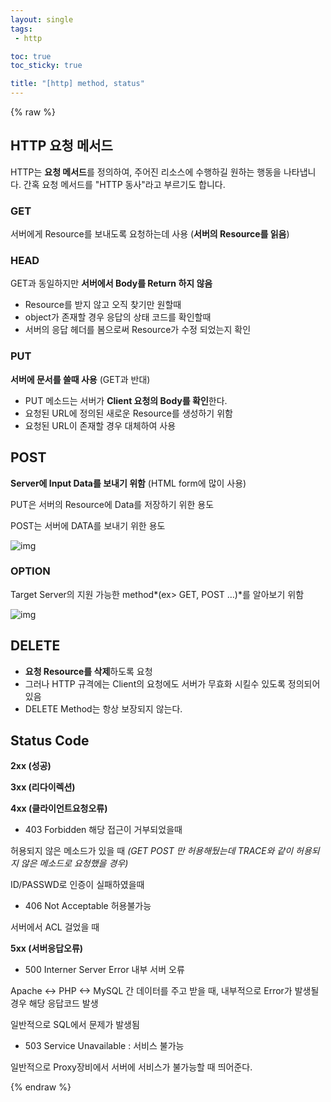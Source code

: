 ```yaml
---
layout: single
tags: 
 - http

toc: true
toc_sticky: true

title: "[http] method, status"
---
```


{% raw %}

## HTTP 요청 메서드

HTTP는 **요청 메서드**를 정의하여, 주어진 리소스에 수행하길 원하는 행동을 나타냅니다. 간혹 요청 메서드를 "HTTP 동사"라고 부르기도 합니다.

### **GET**

서버에게 Resource를 보내도록 요청하는데 사용 (**서버의 Resource를 읽음**)

### **HEAD**

GET과 동일하지만 **서버에서 Body를 Return 하지 않음**

- Resource를 받지 않고 오직 찾기만 원할때
- object가 존재할 경우 응답의 상태 코드를 확인할때
- 서버의 응답 헤더를 봄으로써 Resource가 수정 되었는지 확인

### PUT

**서버에 문서를 쓸때 사용** (GET과 반대)

- PUT 메소드는 서버가 **Client 요청의 Body를 확인**한다.
- 요청된 URL에 정의된 새로운 Resource를 생성하기 위함
- 요청된 URL이 존재할 경우 대체하여 사용

## POST

**Server에 Input Data를 보내기 위함** (HTML form에 많이 사용)

PUT은 서버의 Resource에 Data를 저장하기 위한 용도

POST는 서버에 DATA를 보내기 위한 용도

![img](https://miro.medium.com/max/364/1*Z_GYZfNkE7ow_u-HNC-q2A.jpeg)

### **OPTION**

Target Server의 지원 가능한 method*(ex> GET, POST …)*를 알아보기 위함

![img](https://miro.medium.com/max/464/1*ZwlnGLJiamd-7cOafCO9CA.jpeg)

## **DELETE**

- **요청 Resource를 삭제**하도록 요청
- 그러나 HTTP 규격에는 Client의 요청에도 서버가 무효화 시킬수 있도록 정의되어 있음
- DELETE Method는 항상 보장되지 않는다.



## **Status Code**

**2xx (성공)**

**3xx (리다이렉션)**

**4xx (클라이언트요청오류)**

- 403 Forbidden 해당 접근이 거부되었을때

허용되지 않은 메소드가 있을 때 *(GET POST 만 허용해뒀는데 TRACE와 같이 허용되지 않은 메소드로 요청했을 경우)*

ID/PASSWD로 인증이 실패하였을때

- 406 Not Acceptable 허용불가능

서버에서 ACL 걸었을 때

**5xx (서버응답오류)**

- 500 Interner Server Error 내부 서버 오류

Apache <-> PHP <-> MySQL 간 데이터를 주고 받을 때, 내부적으로 Error가 발생될 경우 해당 응답코드 발생

일반적으로 SQL에서 문제가 발생됨

- 503 Service Unavailable : 서비스 불가능

일반적으로 Proxy장비에서 서버에 서비스가 불가능할 때 띄어준다.


{% endraw %}
